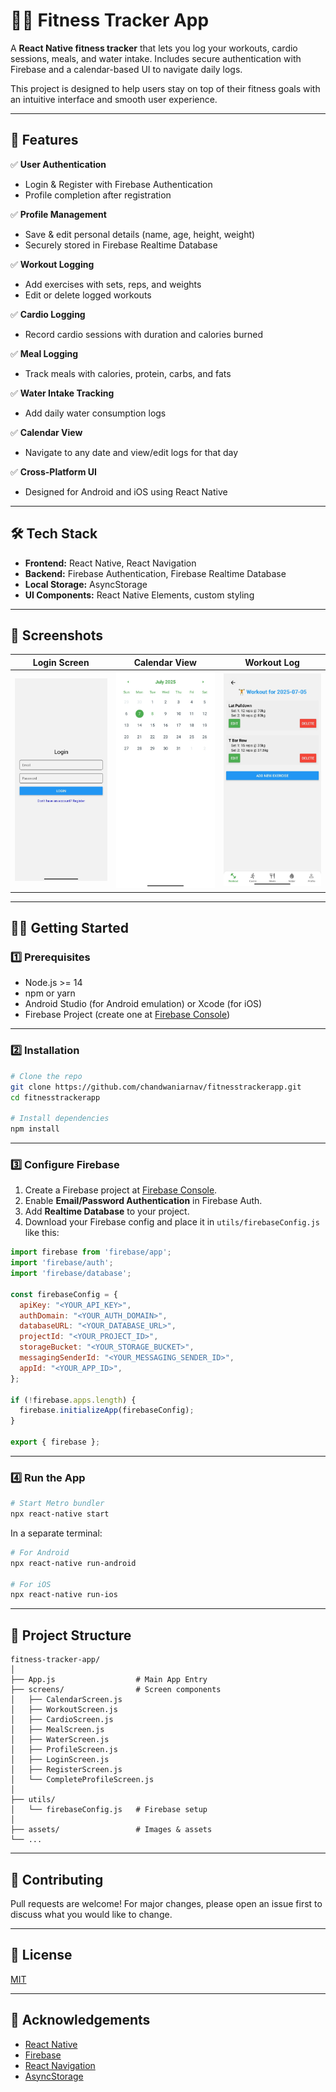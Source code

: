 
# 🏋️‍♂️ Fitness Tracker App

A **React Native fitness tracker** that lets you log your workouts, cardio sessions, meals, and water intake. Includes secure authentication with Firebase and a calendar-based UI to navigate daily logs.

This project is designed to help users stay on top of their fitness goals with an intuitive interface and smooth user experience.

---

## 🚀 Features

✅ **User Authentication**
- Login & Register with Firebase Authentication
- Profile completion after registration

✅ **Profile Management**
- Save & edit personal details (name, age, height, weight)
- Securely stored in Firebase Realtime Database

✅ **Workout Logging**
- Add exercises with sets, reps, and weights
- Edit or delete logged workouts

✅ **Cardio Logging**
- Record cardio sessions with duration and calories burned

✅ **Meal Logging**
- Track meals with calories, protein, carbs, and fats

✅ **Water Intake Tracking**
- Add daily water consumption logs

✅ **Calendar View**
- Navigate to any date and view/edit logs for that day

✅ **Cross-Platform UI**
- Designed for Android and iOS using React Native

---

## 🛠️ Tech Stack

- **Frontend:** React Native, React Navigation
- **Backend:** Firebase Authentication, Firebase Realtime Database
- **Local Storage:** AsyncStorage
- **UI Components:** React Native Elements, custom styling

---

## 📲 Screenshots

| Login Screen         | Calendar View         | Workout Log          |
|----------------------|------------------------|-----------------------|
| ![Login](screenshots/login.jpg) | ![Calendar](screenshots/calendar.jpg) | ![Workout](screenshots/workout.jpg) |


---

## 🧑‍💻 Getting Started

### 1️⃣ Prerequisites

- Node.js >= 14
- npm or yarn
- Android Studio (for Android emulation) or Xcode (for iOS)
- Firebase Project (create one at [Firebase Console](https://console.firebase.google.com/))

---

### 2️⃣ Installation

```bash
# Clone the repo
git clone https://github.com/chandwaniarnav/fitnesstrackerapp.git
cd fitnesstrackerapp

# Install dependencies
npm install

```

---

### 3️⃣ Configure Firebase

1. Create a Firebase project at [Firebase Console](https://console.firebase.google.com/).
2. Enable **Email/Password Authentication** in Firebase Auth.
3. Add **Realtime Database** to your project.
4. Download your Firebase config and place it in `utils/firebaseConfig.js` like this:

```js
import firebase from 'firebase/app';
import 'firebase/auth';
import 'firebase/database';

const firebaseConfig = {
  apiKey: "<YOUR_API_KEY>",
  authDomain: "<YOUR_AUTH_DOMAIN>",
  databaseURL: "<YOUR_DATABASE_URL>",
  projectId: "<YOUR_PROJECT_ID>",
  storageBucket: "<YOUR_STORAGE_BUCKET>",
  messagingSenderId: "<YOUR_MESSAGING_SENDER_ID>",
  appId: "<YOUR_APP_ID>",
};

if (!firebase.apps.length) {
  firebase.initializeApp(firebaseConfig);
}

export { firebase };
```

---

### 4️⃣ Run the App

```bash
# Start Metro bundler
npx react-native start
```

In a separate terminal:

```bash
# For Android
npx react-native run-android

# For iOS
npx react-native run-ios
```

---

## 📂 Project Structure

```
fitness-tracker-app/
│
├── App.js                  # Main App Entry
├── screens/                # Screen components
│   ├── CalendarScreen.js
│   ├── WorkoutScreen.js
│   ├── CardioScreen.js
│   ├── MealScreen.js
│   ├── WaterScreen.js
│   ├── ProfileScreen.js
│   ├── LoginScreen.js
│   ├── RegisterScreen.js
│   └── CompleteProfileScreen.js
│
├── utils/
│   └── firebaseConfig.js   # Firebase setup
│
├── assets/                 # Images & assets
└── ...
```

---

## 🙌 Contributing

Pull requests are welcome! For major changes, please open an issue first to discuss what you would like to change.

---

## 📜 License

[MIT](LICENSE)

---

## 🌟 Acknowledgements

- [React Native](https://reactnative.dev/)
- [Firebase](https://firebase.google.com/)
- [React Navigation](https://reactnavigation.org/)
- [AsyncStorage](https://react-native-async-storage.github.io/async-storage/)
